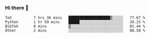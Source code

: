### Hi there 👋

<!--START_SECTION:waka-->

```text
TeX          7 hrs 36 mins   ███████████████████▒░░░░░   77.67 %
Python       1 hr 59 mins    █████░░░░░░░░░░░░░░░░░░░░   20.25 %
BibTeX       8 mins          ▒░░░░░░░░░░░░░░░░░░░░░░░░   01.44 %
Other        2 mins          ░░░░░░░░░░░░░░░░░░░░░░░░░   00.50 %
```

<!--END_SECTION:waka-->
